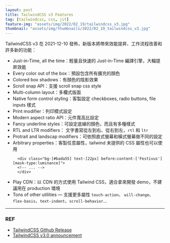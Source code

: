 ```yaml
---
layout: post
title: TailwindCSS v3 Features
tag: [tailwindcss, css, jit]
feature-img: "assets/img/2022/02_19/tailwindcss_v3.jpg"
thumbnail: "assets/img/thumbnails/2022/02_19_tailwindcss_v3.jpg"
---
```


TailwindCSS v3 在 2021-12-10 發佈，新版本將帶來效能提昇、工作流程改善和許多新的功能：

- Just-in-Time, all the time：輕量且快速的 Just-in-Time 編譯引擎，大輻提昇效能
- Every color out of the box：預設包含所有擴充的顏色
- Colored box shadows：有顏色的陰影效果
- Scroll snap API：支援 scroll snap css style
- Multi-column layout：多欄式版面
- Native form control styling：客製設定 checkboxes, radio buttons, file inputs 樣式
- Print modifier：列印模式設定
- Modern aspect ratio API：元件寬高比設定
- Fancy underline styles：可設定底線的顏色，而且有多種樣式
- RTL and LTR modifiers： 文字書寫從左到右、從右到左，`rtl` 和 `ltr`
- Protrait and landscap modifiers：可依照直式螢幕和橫式螢幕做不同的設定
- Arbitrary properties：客製任意屬性，tailwind 未提供的 CSS 屬性也可以使用
  ```
    <div class="bg-[#bada55] text-[22px] before:content-['Festivus'] [mask-type:luminance]">
    <!-- ... -->
    </div>
  ```
- Play CDN：以 CDN 的方式使用 Tailwind CSS，適合拿來開發 demo，不建議用在 production 環境
- Tons of other utilities — 支援更多屬性 `touch-action`、 `will-change`、`flex-basis`、`text-indent`、`scroll-behavior`…

-------
### REF

- [TailwindCSS Github Release](https://github.com/tailwindlabs/tailwindcss/releases)
- [TailwindCSS v3.0 announcement](https://tailwindcss.com/blog/tailwindcss-v3)
